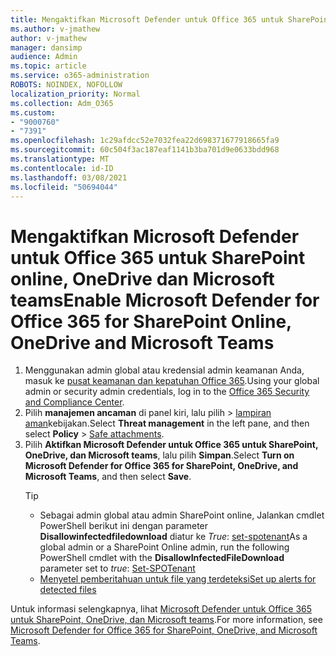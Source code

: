 ```yaml
---
title: Mengaktifkan Microsoft Defender untuk Office 365 untuk SharePoint online, OneDrive dan Microsoft teams
ms.author: v-jmathew
author: v-jmathew
manager: dansimp
audience: Admin
ms.topic: article
ms.service: o365-administration
ROBOTS: NOINDEX, NOFOLLOW
localization_priority: Normal
ms.collection: Adm_O365
ms.custom:
- "9000760"
- "7391"
ms.openlocfilehash: 1c29afdcc52e7032fea22d698371677918665fa9
ms.sourcegitcommit: 60c504f3ac187eaf1141b3ba701d9e0633bdd968
ms.translationtype: MT
ms.contentlocale: id-ID
ms.lasthandoff: 03/08/2021
ms.locfileid: "50694044"
---
```

# <a name="enable-microsoft-defender-for-office-365-for-sharepoint-online-onedrive-and-microsoft-teams"></a><span data-ttu-id="32a68-102">Mengaktifkan Microsoft Defender untuk Office 365 untuk SharePoint online, OneDrive dan Microsoft teams</span><span class="sxs-lookup"><span data-stu-id="32a68-102">Enable Microsoft Defender for Office 365 for SharePoint Online, OneDrive and Microsoft Teams</span></span>

1. <span data-ttu-id="32a68-103">Menggunakan admin global atau kredensial admin keamanan Anda, masuk ke [pusat keamanan dan kepatuhan Office 365](https://protection.office.com/).</span><span class="sxs-lookup"><span data-stu-id="32a68-103">Using your global admin or security admin credentials, log in to the [Office 365 Security and Compliance Center](https://protection.office.com/).</span></span>
2. <span data-ttu-id="32a68-104">Pilih **manajemen ancaman** di panel kiri, lalu pilih   >  [lampiran aman](https://protection.office.com/safeattachment)kebijakan.</span><span class="sxs-lookup"><span data-stu-id="32a68-104">Select **Threat management** in the left pane, and then select **Policy** > [Safe attachments](https://protection.office.com/safeattachment).</span></span>
3. <span data-ttu-id="32a68-105">Pilih **Aktifkan Microsoft Defender untuk Office 365 untuk SharePoint, OneDrive, dan Microsoft teams**, lalu pilih **Simpan**.</span><span class="sxs-lookup"><span data-stu-id="32a68-105">Select **Turn on Microsoft Defender for Office 365 for SharePoint, OneDrive, and Microsoft Teams**, and then select **Save**.</span></span>
    > [!TIP]
    >
    > - <span data-ttu-id="32a68-106">Sebagai admin global atau admin SharePoint online, Jalankan cmdlet PowerShell berikut ini dengan parameter **Disallowinfectedfiledownload** diatur ke *True*: [set-spotenant](https://go.microsoft.com/fwlink/?linkid=2092301)</span><span class="sxs-lookup"><span data-stu-id="32a68-106">As a global admin or a SharePoint Online admin, run the following PowerShell cmdlet with the **DisallowInfectedFileDownload** parameter set to *true*: [Set-SPOTenant](https://go.microsoft.com/fwlink/?linkid=2092301)</span></span>
    > - [<span data-ttu-id="32a68-107">Menyetel pemberitahuan untuk file yang terdeteksi</span><span class="sxs-lookup"><span data-stu-id="32a68-107">Set up alerts for detected files</span></span>](https://go.microsoft.com/fwlink/?linkid=2092110)

<span data-ttu-id="32a68-108">Untuk informasi selengkapnya, lihat [Microsoft Defender untuk Office 365 untuk SharePoint, OneDrive, dan Microsoft teams](https://go.microsoft.com/fwlink/?linkid=2092041).</span><span class="sxs-lookup"><span data-stu-id="32a68-108">For more information, see [Microsoft Defender for Office 365 for SharePoint, OneDrive, and Microsoft Teams](https://go.microsoft.com/fwlink/?linkid=2092041).</span></span>

